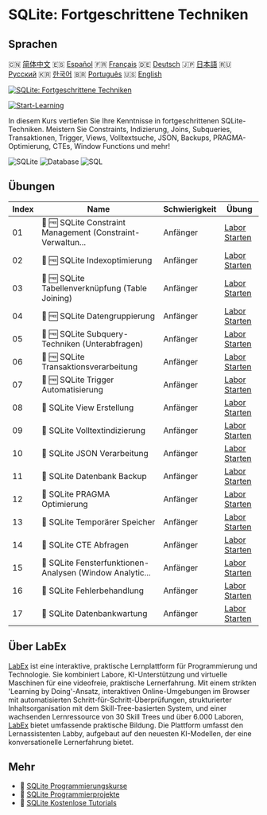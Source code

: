 # SQLite: Fortgeschrittene Techniken

## Sprachen

🇨🇳 [简体中文](README_zh.md) 🇪🇸 [Español](README_es.md) 🇫🇷 [Français](README_fr.md) 🇩🇪 [Deutsch](README_de.md) 🇯🇵 [日本語](README_ja.md) 🇷🇺 [Русский](README_ru.md) 🇰🇷 [한국어](README_ko.md) 🇧🇷 [Português](README_pt.md) 🇺🇸 [English](README.md) 

[![SQLite: Fortgeschrittene Techniken](https://cover-creator.labex.io/sqlite-intermediate-to-advanced.png?lang=de)](https://labex.io/de/courses/sqlite-intermediate-to-advanced)

[![Start-Learning](https://img.shields.io/badge/Start-Learning-whitesmoke?style=for-the-badge)](https://labex.io/de/courses/sqlite-intermediate-to-advanced)

In diesem Kurs vertiefen Sie Ihre Kenntnisse in fortgeschrittenen SQLite-Techniken. Meistern Sie Constraints, Indizierung, Joins, Subqueries, Transaktionen, Trigger, Views, Volltextsuche, JSON, Backups, PRAGMA-Optimierung, CTEs, Window Functions und mehr!

![SQLite](https://img.shields.io/badge/SQLite-whitesmoke?style=for-the-badge&logo=sqlite)
![Database](https://img.shields.io/badge/Database-whitesmoke?style=for-the-badge&logo=database)
![SQL](https://img.shields.io/badge/SQL-whitesmoke?style=for-the-badge&logo=sql)


## Übungen

|   Index | Name                                                        | Schwierigkeit   | Übung                                                                                                                                                  |
|---------|-------------------------------------------------------------|-----------------|--------------------------------------------------------------------------------------------------------------------------------------------------------|
|      01 | 🧩 🆓 SQLite Constraint Management (Constraint-Verwaltun... | Anfänger        | <a target='_blank' href='https://labex.io/de/labs/sqlite-sqlite-constraint-management-552545?course=sqlite-intermediate-to-advanced'>Labor Starten</a> |
|      02 | 🧩 🆓 SQLite Indexoptimierung                               | Anfänger        | <a target='_blank' href='https://labex.io/de/labs/sqlite-sqlite-index-optimization-552552?course=sqlite-intermediate-to-advanced'>Labor Starten</a>    |
|      03 | 🧩 🆓 SQLite Tabellenverknüpfung (Table Joining)            | Anfänger        | <a target='_blank' href='https://labex.io/de/labs/sqlite-sqlite-table-joining-552556?course=sqlite-intermediate-to-advanced'>Labor Starten</a>         |
|      04 | 🧩 🆓 SQLite Datengruppierung                               | Anfänger        | <a target='_blank' href='https://labex.io/de/labs/sqlite-sqlite-data-grouping-552547?course=sqlite-intermediate-to-advanced'>Labor Starten</a>         |
|      05 | 🧩 🆓 SQLite Subquery-Techniken (Unterabfragen)             | Anfänger        | <a target='_blank' href='https://labex.io/de/labs/sqlite-sqlite-subquery-techniques-552555?course=sqlite-intermediate-to-advanced'>Labor Starten</a>   |
|      06 | 🧩 🆓 SQLite Transaktionsverarbeitung                       | Anfänger        | <a target='_blank' href='https://labex.io/de/labs/sqlite-sqlite-transaction-handling-552558?course=sqlite-intermediate-to-advanced'>Labor Starten</a>  |
|      07 | 🧩 🆓 SQLite Trigger Automatisierung                        | Anfänger        | <a target='_blank' href='https://labex.io/de/labs/sqlite-sqlite-trigger-automation-552559?course=sqlite-intermediate-to-advanced'>Labor Starten</a>    |
|      08 | 🧩  SQLite View Erstellung                                  | Anfänger        | <a target='_blank' href='https://labex.io/de/labs/sqlite-sqlite-view-creation-552560?course=sqlite-intermediate-to-advanced'>Labor Starten</a>         |
|      09 | 🧩  SQLite Volltextindizierung                              | Anfänger        | <a target='_blank' href='https://labex.io/de/labs/sqlite-sqlite-full-text-indexing-552551?course=sqlite-intermediate-to-advanced'>Labor Starten</a>    |
|      10 | 🧩  SQLite JSON Verarbeitung                                | Anfänger        | <a target='_blank' href='https://labex.io/de/labs/sqlite-sqlite-json-processing-552553?course=sqlite-intermediate-to-advanced'>Labor Starten</a>       |
|      11 | 🧩  SQLite Datenbank Backup                                 | Anfänger        | <a target='_blank' href='https://labex.io/de/labs/sqlite-sqlite-database-backup-552548?course=sqlite-intermediate-to-advanced'>Labor Starten</a>       |
|      12 | 🧩  SQLite PRAGMA Optimierung                               | Anfänger        | <a target='_blank' href='https://labex.io/de/labs/sqlite-sqlite-pragma-tuning-552554?course=sqlite-intermediate-to-advanced'>Labor Starten</a>         |
|      13 | 🧩  SQLite Temporärer Speicher                              | Anfänger        | <a target='_blank' href='https://labex.io/de/labs/sqlite-sqlite-temporary-storage-552557?course=sqlite-intermediate-to-advanced'>Labor Starten</a>     |
|      14 | 🧩  SQLite CTE Abfragen                                     | Anfänger        | <a target='_blank' href='https://labex.io/de/labs/sqlite-sqlite-cte-queries-552546?course=sqlite-intermediate-to-advanced'>Labor Starten</a>           |
|      15 | 🧩  SQLite Fensterfunktionen-Analysen (Window Analytic...   | Anfänger        | <a target='_blank' href='https://labex.io/de/labs/sqlite-sqlite-window-analytics-552561?course=sqlite-intermediate-to-advanced'>Labor Starten</a>      |
|      16 | 🧩  SQLite Fehlerbehandlung                                 | Anfänger        | <a target='_blank' href='https://labex.io/de/labs/sqlite-sqlite-error-handling-552550?course=sqlite-intermediate-to-advanced'>Labor Starten</a>        |
|      17 | 🧩  SQLite Datenbankwartung                                 | Anfänger        | <a target='_blank' href='https://labex.io/de/labs/sqlite-sqlite-database-maintenance-552549?course=sqlite-intermediate-to-advanced'>Labor Starten</a>  |

## Über LabEx

[LabEx](https://labex.io) ist eine interaktive, praktische Lernplattform für Programmierung und Technologie. Sie kombiniert Labore, KI-Unterstützung und virtuelle Maschinen für eine videofreie, praktische Lernerfahrung. Mit einem strikten 'Learning by Doing'-Ansatz, interaktiven Online-Umgebungen im Browser mit automatisierten Schritt-für-Schritt-Überprüfungen, strukturierter Inhaltsorganisation mit dem Skill-Tree-basierten System, und einer wachsenden Lernressource von 30 Skill Trees und über 6.000 Laboren, [LabEx](https://labex.io) bietet umfassende praktische Bildung. Die Plattform umfasst den Lernassistenten Labby, aufgebaut auf den neuesten KI-Modellen, der eine konversationelle Lernerfahrung bietet.

## Mehr

- 🔗 [SQLite Programmierungskurse](https://github.com/labex-labs/awesome-programming-courses)
- 🔗 [SQLite Programmierprojekte](https://github.com/labex-labs/awesome-programming-projects)
- 🔗 [SQLite Kostenlose Tutorials](https://github.com/labex-labs/sqlite-free-tutorials)

